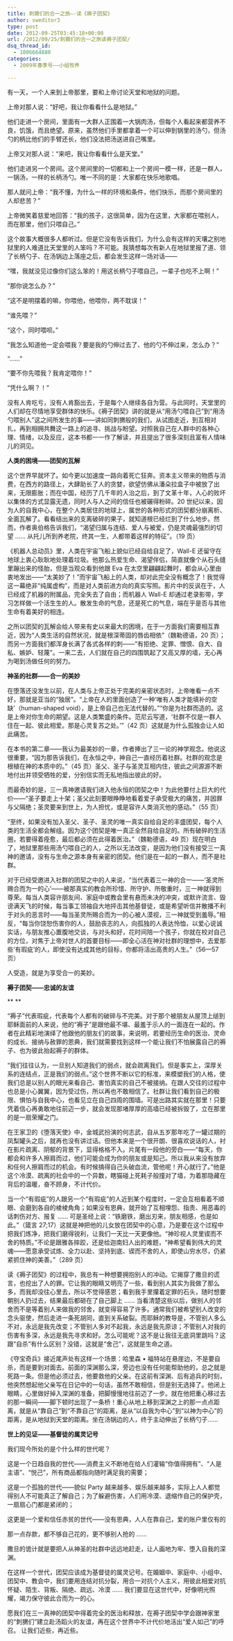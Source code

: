 ```yaml
---
title: 刺猬们的合一之旅—-读《褥子团契》
author: sweditor3
type: post
date: 2012-09-25T03:45:18+00:00
url: /2012/09/25/刺猬们的合一之旅读褥子团契/
dsq_thread_id:
  - 1806664880
categories:
  - 2009年春季号——小组牧养

---
```

有一天，一个人来到上帝那里，要和上帝讨论天堂和地狱的问题。
  
上帝对那人说：“好吧，我让你看看什么是地狱。”
  
他们走进一个房间，里面有一大群人正围着一大锅肉汤，但每个人看起来都营养不良，饥饿，而且绝望。原来，虽然他们手里都拿着一个可以伸到锅里的汤勺，但汤勺的柄比他们的手臂还长，他们没法把汤送进自己嘴里。
  
上帝又对那人说：“来吧，我让你看看什么是天堂。”
  
他们走进另一个房间。这个房间里的一切都和上一个房间一模一样，还是一群人，一锅汤，一样的长柄汤勺。唯一不同的是：大家都在快乐地歌唱。
  
那人就问上帝：“我不懂，为什么一样的环境和条件，他们快乐，而那个房间里的人却悲苦？”
  
上帝微笑着慈爱地回答：“我的孩子，这很简单，因为在这里，大家都在喂别人，而在那里，他们只喂自己。”
  
这个故事大概很多人都听过。但是它没有告诉我们，为什么会有这样的天壤之别地狱里的人难道比天堂里的人笨吗？不可能。我猜想每次有新人在地狱里报了道、领了长柄勺子、在汤锅边上落座之后，都会发生这样一场对话——
  
“嘿，我就没见过像你们这么笨的！用这长柄勺子喂自己，一辈子也吃不上啊！”
  
“那你说怎么办？”
  
“这不是明摆着的嘛，你喂他，他喂你，两不耽误！”
  
“谁先喂？”
  
“这个，同时喂呗。”
  
“我怎么知道他一定会喂我？要是我的勺伸过去了、他的勺不伸过来，怎么办？”
  
“……”
  
“要不你先喂我？我肯定喂你！”
  
“凭什么啊？！”
  
没有人肯吃亏，没有人肯豁出去，于是每个人继续各自为营。与此同时，天堂里的人们却在尽情地享受群体的快乐。《褥子团契》讲的就是从“用汤勺喂自己”到“用汤勺喂别人”这之间所发生的事——讲如同刺猬般的我们，从试图走近，到互相对扎，再到相拥共舞这一路上的追寻、挑战与盼望。对照我自己在人群中的各种心理、情绪，以及反应，这本书都一一作了解读，并且提出了很多深刻且富有人情味儿的洞见。
  
**人类的困境——团契的瓦解**

这个世界早就坏了。如今更以加速度一路向着死亡狂奔。资本主义带来的物质与消费，在西方的路径上，大肆助长了人的贪婪，欲望仿佛从潘朵拉盒子中被放了出来，无限膨胀；而在中国，经历了几千年的人治之后，到了文革十年，人心的败坏以集体的方式显露无遗，同时人与人之间的信任也被碾得粉碎。20 世纪以来，因为人的自我中心，在整个人类居住的地球上，属世的各种形式的团契都分崩离析、全面瓦解了。看看结出来的支离破碎的果子，就知道根已经烂到了什么地步。然而，作者奥伯格告诉我们，“渴望归属与连结、爱人与被爱，仍是灵魂最强烈的切望 …… 从托儿所到养老院，终其一生，人都带着这样的特征”。（19 页）
  
《机器人总动员》里，人类在宇宙飞船上貌似已经自给自足了，Wall-E 还留守在地球上衷心耿耿地处理着垃圾。他那么热爱生命、渴望伴侣，简直就像个从石头缝里蹦出来的怪胎，但是当观众看到他跟 Eva 在太空里翩翩起舞时，都会从心里由衷地发出——“太美妙了！”而宇宙飞船上的人类，却对此完全没有概念了！我觉得这一幕绝非“纯属虚构”，而是对人类前进方向的真实写照。影片中的反讽在于，人已经成了机器的附属品，完全失去了自由；而机器人 Wall-E 却通过老录影带，学习怎样做一个活生生的人。散发生命的气息，还是死亡的气息，端在乎是否与其他生命有着美好的相连。
  
之所以团契的瓦解会给人带来有史以来最大的困境，在于一方面我们需要相互靠近，因为“人类生活的自然状况，就是根深蒂固的唇齿相依”（魏勒德语，20 页）；而另一方面我们都浑身长满了各式各样的刺——“有拒绝、定罪、憎恨、自大、自私、嫉妒、轻蔑”。一来二去，人们就在自己的四围筑起了又高又厚的墙，无心再为喝到汤做任何的努力。

**神圣的社群——合一的美妙**

在堕落还没发生以前，在人类与上帝正处于完美的亲密状态时，上帝唯看一点不好，那就是亚当的“独居”。“上帝在人的里面创造了一种‘唯有人类才能填补的空缺’（human-shaped void），是上帝自己也无法代替的。”“你是为社群而造的。这是上帝对你生命的期望。这是人类繁盛的条件。范尼云写道，‘社群不仅是一群人住在一起、彼此相爱。那是心灵复苏之处。’”（42 页）这就是为什么孤独会让人如此痛苦。
  
在本书的第二章——我认为最美妙的一章，作者捧出了三一论的神学观念。他说这很重要，“因为那告诉我们，在永恒之中，神自己一直经历着社群。社群的观念是根植在神的本质中的。”（45 页）圣父、圣子与圣灵互相内住，彼此之间源源不断地付出并领受牺牲的爱，分别信实而无私地指出彼此的好。
  
而最奇妙的是，三一真神邀请我们进入他永恒的团契之中！为此他要付上巨大的代价——“圣子要走上十架；圣父此刻要眼睁睁地看着爱子承受极大的痛苦，并因罪与父隔绝；圣灵要来到世上，为人担忧，或是容许人类消灭他的感动。”（55 页）
  
“至终，如果没有加入圣父、圣子、圣灵的唯一真实自给自足的丰盛团契，每个人类的生活全都会解组。因为这个团契是唯一真正全然自给自足的。所有破碎的生活圈，若要得着痊愈，最后都必须在此得着医治。”（魏勒德语，49 页）现在明白了，地狱里那些用汤勺喂自己的人，之所以无法改变，是因为他们没有接受三一真神的邀请，没有与生命之源本身有亲密的团契。他们是在一起的一群人，而不是社群。
  
对于已经受邀进入社群的团契之中的人来说，“当代表着三一神的合一——‘圣灵所赐合而为一的心’——被那真实的教会所珍惜、所守护、所敬重时，三一神就得到尊荣。每当人类容许朋友间、家庭中或教会里有悬而未决的冲突，或默许流言、毁谤满天飞的时候，每当事工领袖自大地抨击其他基督徒，或是希望听信并散播不利于对头的恶言时——每当圣灵所赐合而为一的心被人漠视，三一神就受到羞辱。”相反，“每当你饶恕伤害你的人，鼓励丧志的人，向孤独的人表达怜恤，以爱心说诚实话，与朋友推心置腹地交谈，与对头和好，花时间陪一个孩子，你就在校对自己的方位，对焦于上帝对世人的首要目标——即全心活在神对社群的理想中，去爱那些‘有瑕疵’的人，即使没有达成其他的目标，你都将活出高贵的人生。”（56—57页）
  
人受造，就是为享受合一的美妙。

**褥子团契——忠诚的友谊**

** **
  
“褥子”代表瑕疵，代表每个人都有的破碎与不完美。对于那个被朋友从屋顶上缒到耶稣面前的人来说，他的“褥子”是跟他最不堪、最羞于示人的一面连在一起的。作者在此精彩地演绎了他跟他的朋友们的故事，来说明，若要经历生命的医治、灵命的成长、接纳与赦罪的恩典，我们就需要找到这样一个能让我们不怕展露自己的褥子、也为彼此抬起褥子的群体。
  
“我们往往认为，一旦别人知道我们的弱点，就会疏离我们。但是事实上，深厚关系的连结点，正是我们的弱点。”这个世界不断以它的标准，来模塑我们的人格，使我们总是以别人的眼光来看自己、害怕真实的自己不被接纳。在跟人交往的过程中也总是小心翼翼，因为受过伤，所以再也不敢相信了。社群让我们看到自己的极限、惧怕与自我中心，也看见立在自己四周的围墙。可是出路其实就在那里！只要凭着信心再勇敢地往前迈一步，就会发现那堵厚厚的高墙已经被拆毁了，立在那里的是一扇荣耀之门。
  
在王家卫的《堕落天使》中，金城武扮演的何志武，自从五岁那年吃了一罐过期的凤梨罐头之后，就再也没有讲过话。但他本来是一个很开朗、很喜欢说话的人，衬在影片疏离、阴郁的背景下，显得格格不入。片尾有一段他的旁白——“每天，你都会和许多人擦肩而过，他们可能会成为你的朋友或是知己。所以我从来没有放弃和任何人擦肩而过的机会。有时候搞得自己头破血流，管他呢！开心就行了。”他是这个冷漠、疏离的社会中的一个异数，瞎猫碰上死耗子般撞对了墙，为着那隐藏在背后的温暖，奋不顾身，不计代价。
  
当一个“有瑕疵”的人跟另一个“有瑕疵”的人近到某个程度时，一定会互相看着不顺眼、会磨到各自的棱棱角角；如果没有恩典，就开始了互相埋怨、指责、用恶毒的话刺伤对方、报复 …… 可是圣经上说：“铁磨铁，磨出刃来，朋友相感，也是如此。”（箴言 27;17）这就是神把他的儿女放在团契中的心意，乃是要在这个过程中把我们炼净，把我们磨得锐利，让我们一天比一天更像他。“神珍视人灵里锲而不舍的特质。”不论是跟雅各摔跤，还是给迦南妇人出的难题，“神希望看到伟大的灵魂——愿意承受试炼、全力以赴、坚持到底、锲而不舍的人，即使山穷水尽，仍紧紧抓住神的美善。”（289 页）
  
读《褥子团契》的过程中，我总有一种想要拥抱别人的冲动。它揭穿了撒旦的谎言，也挖出了人的罪。它让我的眼睛又明亮了一些，看到别人其实为我做了那么多，而我却没往心里去，所以不觉得感恩；看到我手里攥着定罪的石头，随时想要朝别人扔过去，结果最后都砸在了自己脚上 …… 当看清楚这些以后，做别人的邻舍而不是等着别人来做我的邻舍，就变得容易了许多。通常我们被希望别人改变的念头驱使，然后走进一条死胡同，直到关系破裂。而耶稣的教导是，不管别人多么不对，永远是我先改变；不管别人多对不起我，永远是我先原谅；不管别人对我的伤害有多深，永远是我先寻求和好。怎么可能呢？这不是让我往无底洞里跳吗？这跟“自杀”有什么区别？没错，这就是“舍己”，这就是生命之道。
  
《夺宝奇兵》接近尾声处有这样一个场景：哈里森 • 福特站在悬崖边，不是要自杀，而是要到对面去。前面的深渊那么深，旁边也没有任何能帮助他的，总之就是死路一条。但是他必须过去，他要救他的父亲。在这前有深渊、后有追兵的时刻，他突然想起他父亲写在日记中的一句话，虽然不敢相信，但是别无选择了。他闭上眼睛，心里做好掉入深渊的准备，把脚慢慢地往前迈了一步。就在他把重心移过去的那一瞬间——脚下顿时出现了一条桥！重心从地上移到深渊之上的那一点点距离，就是从“靠自己”到“不靠自己”的距离，是从“以自我为中心”到“以神为中心”的距离，是从地狱到天堂的距离。坐在汤锅边的人，终于主动伸出了长柄勺子……

**世上的见证——基督徒的属灵记号**

我们现今所处的是个什么样的世代呢？
  
这是一个日趋自我的世代——消费主义不断地在给人们灌输“你值得拥有”、“人是主语”、“悦己”，所有商品都指向随时满足我的需要；
  
这是一个孤独的世代——貌似 Party 越来越多、娱乐越来越多，实际上人人都觉得别人不可能真正了解自己；为了躲避伤害，人们用冷漠、退缩作自己的保护壳，一扇扇心门都是紧闭的；
  
这更是一个爱和信任赤贫的世代——没有恩典，人人在靠自己，爱的账户里仅有的
  
那一点存款，都不够自己花的，更不够别人抢的 ……
  
撒旦的诡计就是要把人从神圣的社群中远远地赶走，让人画地为牢、堕入自我的深渊。
  
在这样一个世代，团契应该成为基督徒的属灵记号。在婚姻中、家庭中、小组中、团契中、教会中，我们要用连结对抗分裂，用合一对抗个人主义，用彼此相爱对抗怀疑、陌生、背叛、隔绝、疏远、冷漠 …… 我们要显在这世代中，好像明光照耀，竭力保守彼此合而为一的心。
  
愿我们在三一真神的团契中得着完全的医治和释放，在褥子团契中学会跟神家里的“刺猬们”建立赴汤蹈火的友谊，再在这个世界中不计代价地活出“爱人如己”的呼召。 让我们近些，再近些。